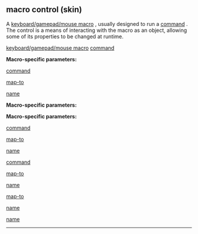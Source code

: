

 macro control (skin)
----------------------



 A
 [keyboard/gamepad/mouse macro](#/{skin}/macros) 
 , usually designed to run a
 [command](#/{skin}/commands) 
 . The control is a means of interacting with the macro as an object, allowing some of its properties to be changed at runtime.



[keyboard/gamepad/mouse macro](#/{skin}/macros)
[command](#/{skin}/commands)


**Macro-specific parameters:** 


[command](#/{skin}/param/command) 

[map-to](#/{skin}/param/map-to) 

[name](#/{skin}/param/name) 





**Macro-specific parameters:** 

**Macro-specific parameters:**

[command](#/{skin}/param/command) 

[map-to](#/{skin}/param/map-to) 

[name](#/{skin}/param/name) 



[command](#/{skin}/param/command)

[map-to](#/{skin}/param/map-to) 

[name](#/{skin}/param/name) 


[map-to](#/{skin}/param/map-to)

[name](#/{skin}/param/name) 

[name](#/{skin}/param/name)


---


